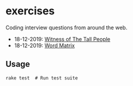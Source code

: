 # exercises

Coding interview questions from around the web.

- 18-12-2019: [Witness of The Tall People](lib/tall_witness)
- 18-12-2019: [Word Matrix](lib/word_matrix)

## Usage

```
rake test  # Run test suite
```
